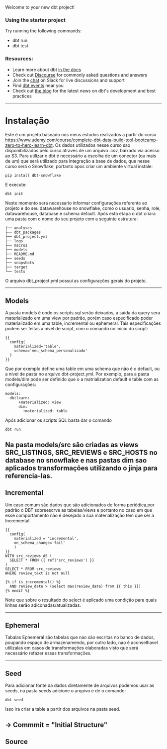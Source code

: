 Welcome to your new dbt project!

### Using the starter project

Try running the following commands:
- dbt run
- dbt test


### Resources:
- Learn more about dbt [in the docs](https://docs.getdbt.com/docs/introduction)
- Check out [Discourse](https://discourse.getdbt.com/) for commonly asked questions and answers
- Join the [chat](https://community.getdbt.com/) on Slack for live discussions and support
- Find [dbt events](https://events.getdbt.com) near you
- Check out [the blog](https://blog.getdbt.com/) for the latest news on dbt's development and best practices

------------------------------------------------------------------------------------------------------------

# Instalação

Este é um projeto baseado nos meus estudos realizados a partir do curso https://www.udemy.com/course/complete-dbt-data-build-tool-bootcamp-zero-to-hero-learn-dbt. Os dados utilizados nesse curso sao disponibilizados
pelo curso atraves de um arquivo .csv, baixado via acesso ao S3. Para utilizar o dbt é necessário a escolha de um conector (ou mais de um) que será
utilizado para integração a base de dados, que nesse curso será o Snowflake, portanto apos criar um ambiente virtual instale:

```
pip install dbt-snowflake
```
E execute:
```
dbt init
```
Neste momento sera necessario informar configurações referente ao projeto e do seu datawarehouse no snowflake, como o usuario, senha, role, datawarehouse, database e schema default. Após esta etapa o dbt criara uma pasta com o nome do seu projeto com a seguinte estrutura:

```
├── analyses
├── dbt_packages
├── dbt_project.yml
├── logs
├── macros
├── models
├── README.md
├── seeds
├── snapshots
├── target
└── tests
```
O arquivo dbt_project.yml possui as configurações gerais do projeto.

-----------------------------------------------------------------------------------
## Models

A pasta models é onde os scripts sql serão deixados, a saída da query sera 
materializado em uma view por padrão, porém caso especificado poder
materializado em uma table, incremental ou ephemeral. Tais especificações
podem ser feitas a nivel de script, com o comando no inicio do script:
```
{{ 
  config(
    materialized='table', 
    schema='meu_schema_personalizado'
  ) 
}}
```
Que por exemplo define uma table em uma schema que não é o default, ou a nível
de pasta no arquivo dbt-project.yml. Por exemplo, para a pasta models/dim pode 
ser definido que o a matrialization default é table com as configurações:
```
models:
  dbtlearn:
      +materialized: view
      dim:
        +materialized: table
```
Após adicionar os scripts SQL basta dar o comando 
```
dbt run
```

Na pasta models/src são criadas as views SRC_LISTINGS, SRC_REVIEWS e SRC_HOSTS no database no snowflake e nas pastas dim sao aplicados transformações utilizando o jinja para referencia-las. 
-----------------------------------------------------------------------
## Incremental

Um caso comum são dados que são adicionados de forma periódica,por padrão o DBT sobreescrve as tabelas/views e portanto no caso em que esse comportamento não é desejado a sua materialização tem que ser a Incremental.

```
{{
  config(
    materialized = 'incremental',
    on_schema_change='fail'
    )
}}
WITH src_reviews AS (
  SELECT * FROM {{ ref('src_reviews') }}
)
SELECT * FROM src_reviews
WHERE review_text is not null

{% if is_incremental() %}
  AND review_date > (select max(review_date) from {{ this }})
{% endif %}
```
Note que sobre o resultado do select é aplicado uma condição para quais linhas serão adiconadas/atualizadas.

-----------------------------------------------------------------------
## Ephemeral

Tabalas Ephemeral são tabelas que nao são escritas no banco de dados, poupando espaço de armazenamendo, 
por outro lado, nao é aconselhavel utilizalas  em casos de transformações elaboradas visto que será necessário 
refazer essas transformações.

-------------------------------------------------------------------------
## Seed

Para adicionar fonte da dados diretamente de arquivos podemos usar as seeds, na pasta seeds adicione o arquivo e de o comando:
```
dbt seed
```
Isso ira criar a table a partir dos arquivos na pasta seed.

-> Commmit = "Initial Structure"
-------------------------------------------------------------------------
## Source